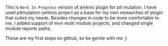This is `Work In Progress` version of jenkins plugin for pit mutation. I have used pitmutation-jenkins project as a base for my own researches of plugin that suites my needs.
Besides changes in code to be more comfortable to me, I added support of mvn multi module projects, and changed single module reports paths.

Those are my first steps on github, so be gentle with me ;)


